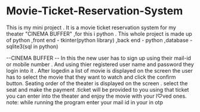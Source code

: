 # Movie-Ticket-Reservation-System
This is my mini project . It is a movie ticket reservation system for my theater "CINEMA BUFFER" ,for this i python .
This whole project is made up of python 
,front end - tkinter(python library)
,back end  - python
,database  - sqlite3(sql in python)

--CINEMA BUFFER --
In this the new user has to sign up using their mail-id or mobile number . And using thier registered user name and password 
they login into it . After logedin a list of movie is displayed on the screen the user has to select the movie that they want to watch and click the confirm button.
Seating order of the theater is displayed on the screen . select the seat and make the payment .ticket will be provided to you using that ticket you can enter into the theater and enjoy the movie with your l♡ved ones.
 note:
 while running the program enter your mail id in your in otp
